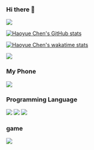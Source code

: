 ### Hi there 👋

<!--
**haoyuebju2/haoyuebju2** is a ✨ _special_ ✨ repository because its `README.md` (this file) appears on your GitHub profile.

Here are some ideas to get you started:

- 🔭 I’m currently working on ...
- 🌱 I’m currently learning ...
- 👯 I’m looking to collaborate on ...
- 🤔 I’m looking for help with ...
- 💬 Ask me about ...
- 📫 How to reach me: ...
- 😄 Pronouns: ...
- ⚡ Fun fact: ...
-->

![](http://antzuhl.cn:4000/get/@haoyuebju2.readme)

[![Haoyue Chen's GitHub stats](https://github-readme-stats.vercel.app/api?username=haoyuebju2&layout=compact&show_icons=true&theme=radical)](https://github.com/haoyuebju2/github-readme-stats)


[![Haoyue Chen's wakatime stats](https://github-readme-stats.vercel.app/api/wakatime?username=willianrod)](https://github.com/haoyuebju2/github-readme-stats)


![](https://visitor-badge.glitch.me/badge?page_id=haoyuebju2.readme)

### My Phone
[![](https://img.shields.io/badge/Xiaomi-10pro-f5010c?style=flat-square&logo=Xiaomi&logoColor=ffffff)](https://www.apple.com/)

### Programming Language
[![](https://img.shields.io/badge/-C++-007396?style=flat-square&logo=C++&logoColor=ffffff)](https://reactjs.org/)
[![](https://img.shields.io/badge/-python-007396?style=flat-square&logo=python&logoColor=f00000)](https://reactjs.org/)
[![](https://img.shields.io/badge/-java-007396?style=flat-square&logo=java&logoColor=fbbbbb)](https://reactjs.org/)

### game 
[![](https://img.shields.io/badge/Steam-171a21?style=flat-square&logo=steam&logoColor=ffffff)](https://steamcommunity.com/profile/76561198210274864)


